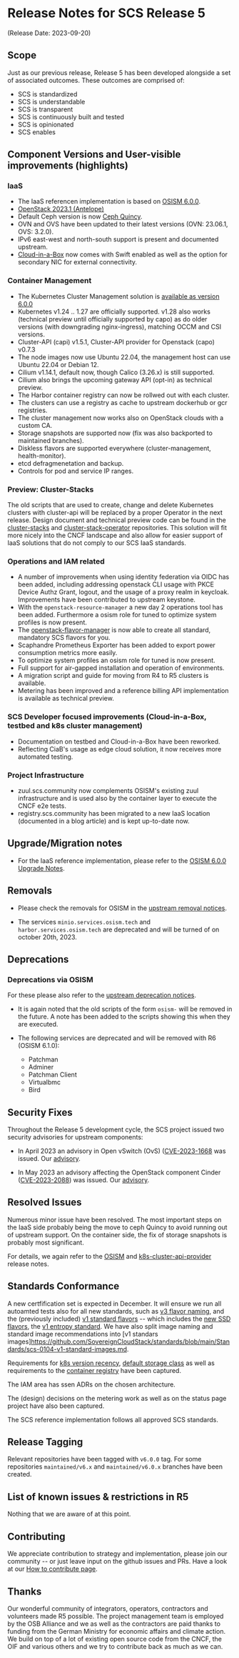 # Release Notes for SCS Release 5
(Release Date: 2023-09-20)

## Scope

Just as our previous release, Release 5 has been developed alongside a set of associated outcomes.
These outcomes are comprised of:

* SCS is standardized
* SCS is understandable
* SCS is transparent
* SCS is continuously built and tested
* SCS is opinionated
* SCS enables

## Component Versions and User-visible improvements (highlights)

### IaaS

* The IaaS referencen implementation is based on [OSISM 6.0.0](https://release.osism.tech/notes/6.0.0.html).
* [OpenStack 2023.1 (Antelope)](https://releases.openstack.org/antelope/highlights.html)
* Default Ceph version is now [Ceph Quincy](https://docs.ceph.com/en/reef/releases/quincy/#v17-2-5-quincy).
* OVN and OVS have been updated to their latest versions (OVN: 23.06.1, OVS: 3.2.0).
* IPv6 east-west and north-south support is present and documented upstream.
* [Cloud-in-a-Box](https://github.com/osism/cloud-in-a-box) now comes with Swift enabled as well as the option
for secondary NIC for external connectivity.

### Container Management

* The Kubernetes Cluster Management solution is [available as version 6.0.0](https://github.com/SovereignCloudStack/k8s-cluster-api-provider/blob/main/Release-Notes-R5.md)
* Kubernetes v1.24 .. 1.27 are officially supported. v1.28 also works (technical preview until officially supported by capo) as do older versions (with downgrading nginx-ingress), matching OCCM and CSI versions.
* Cluster-API (capi) v1.5.1, Cluster-API provider for Openstack (capo) v0.7.3 
* The node images now use Ubuntu 22.04, the management host can use Ubuntu 22.04 or Debian 12.
* Cilium v1.14.1, default now, though Calico (3.26.x) is still supported.
* Cilium also brings the upcoming gateway API (opt-in) as technical preview.
* The Harbor container registry can now be rollwed out with each cluster.
* The clusters can use a registry as cache to upstream dockerhub or gcr registries.
* The cluster management now works also on OpenStack clouds with a custom CA.
* Storage snapshots are supported now (fix was also backported to maintained branches).
* Diskless flavors are supported everywhere (cluster-management, health-monitor).
* etcd defragmenetation and backup.
* Controls for pod and service IP ranges.

### Preview: Cluster-Stacks
The old scripts that are used to create, change and delete Kubernetes clusters with
cluster-api will be replaced by a proper Operator in the next release.
Design document and technical preview code can be found in the
[cluster-stacks](https://github.com/SovereignCloudStack/cluster-stacks)
and [cluster-stack-operator](https://github.com/SovereignCloudStack/cluster-stack-operator)
repositories. This solution will fit more nicely into the CNCF landscape and
also allow for easier support of IaaS solutions that do not comply to our SCS
IaaS standards.

### Operations and IAM related

* A number of improvements when using identity federation via OIDC has been added, including
  addressing openstack CLI usage with PKCE Device Authz Grant, logout, and the usage of a
  proxy realm in keycloak. Improvements have been contributed to upstream keystone.
* With the `openstack-resource-manager` a new day 2 operations tool has been added.
  Furthermore a osism role for tuned to optimize system profiles is now present.
* The [openstack-flavor-manager](https://github.com/osism/openstack-flavor-manager) is now able to create all standard, mandatory SCS flavors for you.
* Scaphandre Prometheus Exporter has been added to export power consumption metrics more easily.
* To optimize system profiles an osism role for tuned is now present.
* Full support for air-gapped installation and operation of environments.
* A migration script and guide for moving from R4 to R5 clusters is available.
* Metering has been improved and a reference billing API implementation is available as technical preview.

### SCS Developer focused improvements (Cloud-in-a-Box, testbed and k8s cluster management)

* Documentation on testbed and Cloud-in-a-Box have been reworked.
* Reflecting CiaB's usage as edge cloud solution, it now receives more automated testing.

### Project Infrastructure
* zuul.scs.community now complements OSISM's existing zuul infrastructure and is used also
  by the container layer to execute the CNCF e2e tests.
* registry.scs.community has been migrated to a new IaaS location (documented in a blog
  article) and is kept up-to-date now.

## Upgrade/Migration notes

* For the IaaS reference implementation, please refer to the [OSISM 6.0.0 Upgrade Notes](https://release.osism.tech/notes/6.0.0.html#upgrade-notes).

## Removals

* Please check the removals for OSISM in the [upstream removal notices](https://release.osism.tech/notes/6.0.0.html#removals).

* The services `minio.services.osism.tech` and `harbor.services.osism.tech` are deprecated and will be turned of on october 20th, 2023.

## Deprecations

### Deprecations via OSISM

For these please also refer to the [upstream deprecation notices](https://release.osism.tech/notes/6.0.0.html#deprecations).

* It is again noted that the old scripts of the form ``osism-`` will be removed in the future.
  A note has been added to the scripts showing this when they are executed.

* The following services are deprecated and will be removed with R6 (OSISM 6.1.0):
  * Patchman
  * Adminer
  * Patchman Client
  * Virtualbmc
  * Bird

## Security Fixes

Throughout the Release 5 development cycle, the SCS project issued two security advisories for upstream components:

* In April 2023 an advisory in Open vSwitch (OvS) ([CVE-2023-1668](https://cve.report/CVE-2023-1668) was issued.
Our [advisory](https://scs.community/security/2023/04/21/cve-2023-1668/).

* In May 2023 an advisory affecting the OpenStack component Cinder ([CVE-2023-2088](https://cve.report/CVE-2023-2088)) was issued.
Our [advisory](https://scs.community/security/2023/05/10/cve-2023-2088/).


## Resolved Issues
Numerous minor issue have been resolved. The most important steps on the IaaS side probably being the move to ceph Quincy
to avoid running out of upstream support. On the container side, the fix of storage snapshots is probably most significant.

For details, we again refer to the [OSISM](https://release.osism.tech/notes/6.0.0.html) and
[k8s-cluster-api-provider](https://github.com/SovereignCloudStack/k8s-cluster-api-provider/blob/main/Release-Notes-R5.md) release notes.

## Standards Conformance
A new certfification set is expected in December. It will ensure we
run all autoamted tests also for all new standards, such as
[v3 flavor naming](https://github.com/SovereignCloudStack/standards/blob/main/Standards/scs-0100-v3-flavor-naming.md),
and the (previously included) [v1 standard flavors](https://github.com/SovereignCloudStack/standards/blob/main/Standards/scs-0103-v1-standard-flavors.md) -- which includes the [new SSD flavors](https://github.com/SovereignCloudStack/standards/blob/main/Standards/scs-0110-v1-ssd-flavors.md$a), the [v1 entropy standard](https://github.com/SovereignCloudStack/standards/blob/main/Standards/scs-0101-v1-entropy.md). We have also split image naming and standard image recommendations into [v1 standars images]https://github.com/SovereignCloudStack/standards/blob/main/Standards/scs-0104-v1-standard-images.md.

Requirements for [k8s version recency](https://github.com/SovereignCloudStack/standards/blob/main/Standards/scs-0210-v1-k8s-new-version-policy.md), [default storage class](https://github.com/SovereignCloudStack/standards/blob/main/Standards/scs-0211-v1-kaas-default-storage-class.md) as well as requirements to the [container registry](https://github.com/SovereignCloudStack/standards/blob/main/Standards/scs-0212-v1-requirements-for-container-registry.md) have been captured.

The IAM area has ssen ADRs on the chosen architecture.

The (design) decisions on the metering work as well as on the status page project have also been
captured.

The SCS reference implementation follows all approved SCS standards.


## Release Tagging
Relevant repositories have been tagged with `v6.0.0` tag.
For some repositories `maintained/v6.x` and `maintained/v6.0.x` branches have been created.

## List of known issues & restrictions in R5
Nothing that we are aware of at this point.

## Contributing

We appreciate contribution to strategy and implementation, please join
our community -- or just leave input on the github issues and PRs.
Have a look at our [How to contribute page](https://scs.community/contribute/).

## Thanks

Our wonderful community of integrators, operators, contractors and volunteers
made R5 possible. The project management team is employed by the OSB Alliance
and we as well as the contractors are paid thanks to funding from the German
Ministry for economic affairs and climate action. We build on top of a lot of
existing open source code from the CNCF, the OIF and various others and we
try to contribute back as much as we can.
